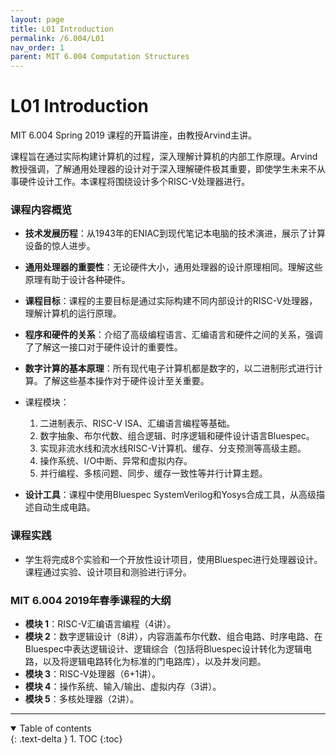 ```yaml
---
layout: page
title: L01 Introduction
permalink: /6.004/L01
nav_order: 1
parent: MIT 6.004 Computation Structures 
---
```




# L01 Introduction

MIT 6.004 Spring 2019 课程的开篇讲座，由教授Arvind主讲。

课程旨在通过实际构建计算机的过程，深入理解计算机的内部工作原理。Arvind教授强调，了解通用处理器的设计对于深入理解硬件极其重要，即使学生未来不从事硬件设计工作。本课程将围绕设计多个RISC-V处理器进行。

### 课程内容概览

- **技术发展历程**：从1943年的ENIAC到现代笔记本电脑的技术演进，展示了计算设备的惊人进步。

- **通用处理器的重要性**：无论硬件大小，通用处理器的设计原理相同。理解这些原理有助于设计各种硬件。

- **课程目标**：课程的主要目标是通过实际构建不同内部设计的RISC-V处理器，理解计算机的运行原理。

- **程序和硬件的关系**：介绍了高级编程语言、汇编语言和硬件之间的关系，强调了了解这一接口对于硬件设计的重要性。

- **数字计算的基本原理**：所有现代电子计算机都是数字的，以二进制形式进行计算。了解这些基本操作对于硬件设计至关重要。

- 课程模块：

  1. 二进制表示、RISC-V ISA、汇编语言编程等基础。
  2. 数字抽象、布尔代数、组合逻辑、时序逻辑和硬件设计语言Bluespec。
  3. 实现非流水线和流水线RISC-V计算机、缓存、分支预测等高级主题。
  4. 操作系统、I/O中断、异常和虚拟内存。
  5. 并行编程、多核问题、同步、缓存一致性等并行计算主题。

- **设计工具**：课程中使用Bluespec SystemVerilog和Yosys合成工具，从高级描述自动生成电路。

### 课程实践

- 学生将完成8个实验和一个开放性设计项目，使用Bluespec进行处理器设计。课程通过实验、设计项目和测验进行评分。

### MIT 6.004 2019年春季课程的大纲

- **模块 1**：RISC-V汇编语言编程（4讲）。
- **模块 2**：数字逻辑设计（8讲），内容涵盖布尔代数、组合电路、时序电路、在Bluespec中表达逻辑设计、逻辑综合（包括将Bluespec设计转化为逻辑电路，以及将逻辑电路转化为标准的门电路库），以及并发问题。
- **模块 3**：RISC-V处理器（6+1讲）。
- **模块 4**：操作系统、输入/输出、虚拟内存（3讲）。
- **模块 5**：多核处理器（2讲）。

---

<details open markdown="block">
  <summary>
    Table of contents
  </summary>
  {: .text-delta }
1. TOC
{:toc}
</details>
